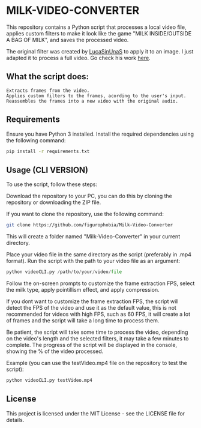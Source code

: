 # MILK-VIDEO-CONVERTER

This repository contains a Python script that processes a local video file, applies custom filters to make it look like the game "MILK INSIDE/OUTSIDE A BAG OF MILK", and saves the processed video.

The original filter was created by [LucaSinUnaS](https://github.com/LucaSinUnaS) to apply it to an image. I just adapted it to process a full video. Go check his work [here](https://github.com/LucaSinUnaS/Milk-Filter).

## What the script does:

    Extracts frames from the video.
    Applies custom filters to the frames, acording to the user's input.
    Reassembles the frames into a new video with the original audio.


## Requirements

Ensure you have Python 3 installed. Install the required dependencies using the following command:

```bash
pip install -r requirements.txt
```

## Usage (CLI VERSION)

To use the script, follow these steps:

Download the repository to your PC, you can do this by cloning the repository or downloading the ZIP file.

If you want to clone the repository, use the following command:

```bash
git clone https://github.com/figurophobia/Milk-Video-Converter
```
This will create a folder named "Milk-Video-Converter" in your current directory.

Place your video file in the same directory as the script (preferably in .mp4 format).
Run the script with the path to your video file as an argument:

```python
python videoCLI.py /path/to/your/video/file
```
Follow the on-screen prompts to customize the frame extraction FPS, select the milk type, apply pointillism effect, and apply compression.

If you dont want to customize the frame extraction FPS, the script will detect the FPS of the video and use it as the default value, this is not recommended for videos with high FPS, such as 60 FPS, it will create a lot of frames and the script will take a long time to process them.

Be patient, the script will take some time to process the video, depending on the video's length and the selected filters, it may take a few minutes to complete.
The progress of the script will be displayed in the console, showing the % of the video processed.

Example (you can use the testVideo.mp4 file on the repository to test the script):
```python
python videoCLI.py testVideo.mp4
```


## License

This project is licensed under the MIT License - see the LICENSE file for details.

